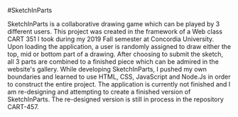 #SketchInParts

SketchInParts is a collaborative drawing game which can be played 
by 3 different users. This project was created in the framework of 
a Web class CART 351 I took during my 2019 Fall semester at Concordia University. 
Upon loading the application, a user is randomly assigned to draw either 
the top, mid or bottom part of a drawing. After choosing to submit the 
sketch, all 3 parts are combined to a finished piece which can be 
admired in the website's gallery. While developing SketchInParts, 
I pushed my own boundaries and learned to use HTML, CSS, JavaScript 
and Node.Js in order to construct the entire project. The application 
is currently not finished and I am re-designing and attempting to 
create a finished version of SketchInParts. The re-designed version is still 
in process in the repository CART-457.
